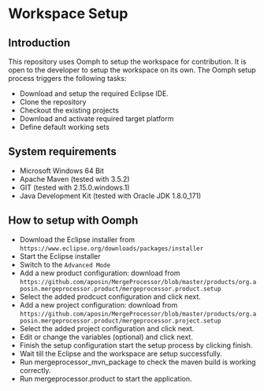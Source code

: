 # Workspace Setup

## Introduction
This repository uses Oomph to setup the workspace for contribution. It is open to the developer to setup the workspace on its own. The Oomph setup 
process triggers the following tasks: 
* Download and setup the required Eclipse IDE.
* Clone the repository
* Checkout the existing projects
* Download and activate required target platform
* Define default working sets

## System requirements
* Microsoft Windows 64 Bit
* Apache Maven (tested with 3.5.2)
* GIT (tested with 2.15.0.windows.1)
* Java Development Kit (tested with Oracle JDK 1.8.0_171)

## How to setup with Oomph
* Download the Eclipse installer from `https://www.eclipse.org/downloads/packages/installer`
* Start the Eclipse installer
* Switch to the `Advanced Mode`
* Add a new product configuration: download from `https://github.com/aposin/MergeProcessor/blob/master/products/org.aposin.mergeprocessor.product/mergeprocessor.product.setup`
* Select the added prodcuct configuration and click next.
* Add a new project configuration: download from `https://github.com/aposin/MergeProcessor/blob/master/products/org.aposin.mergeprocessor.product/mergeprocessor.project.setup`
* Select the added project configuration and click next.
* Edit or change the variables (optional) and click next.
* Finish the setup configuration start the setup process by clicking finish.
* Wait till the Eclipse and the workspace are setup successfully.
* Run mergeprocessor_mvn_package to check the maven build is working correctly.
* Run mergeprocessor.product to start the application. 
